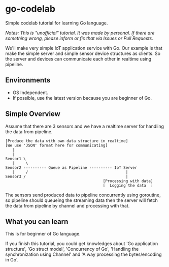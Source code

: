 # go-codelab
Simple codelab tutorial for learning Go language.

*Notes: This is "unofficial" tutorial. It was made by personal. If there are something wrong, please inform or fix that via Issues or Pull Requests.*

We'll make very simple IoT application service with Go.
Our example is that make the simple server and simple sensor device structures as clients. So the server and devices can communicate each other in realtime using pipeline.

## Environments

* OS Independent.
* If possible, use the latest version because you are beginner of Go.

## Simple Overview

Assume that there are 3 sensors and we have a realtime server for handling the data from pipeline.

```
[Produce the data with own data structure in realtime]
[We use 'JSON' format here for communicating]
   |
   |
Sensor1 \
   |     \
Sensor2 ---------- Queue as Pipeline ---------- IoT Server 
   |     /                                           |
Sensor3 /                                            |
                                           [Processing with data]
                                           [  Logging the data  ]
```

The sensors send produced data to pipeline concurrently using goroutine, so pipeline should queueing the streaming data then the server will fetch the data from pipeline by channel and processing with that.

## What you can learn

This is for beginner of Go language.

If you finish this tutorial, you could get knowledges about 'Go application structure', 'Go struct model', 'Concurrency of Go', 'Handling the synchronization using Channel' and 'A way processing the bytes/encoding in Go'.

